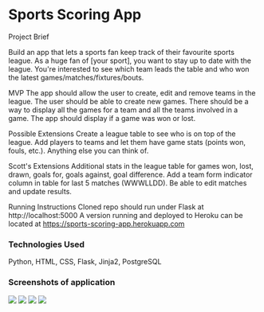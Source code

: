# Sports Scoring App

Project Brief

Build an app that lets a sports fan keep track of their favourite sports league.
As a huge fan of [your sport], you want to stay up to date with the league.
You're interested to see which team leads the table and who won the latest games/matches/fixtures/bouts.

MVP
The app should allow the user to create, edit and remove teams in the league.
The user should be able to create new games.
There should be a way to display all the games for a team and all the teams involved in a game.
The app should display if a game was won or lost.

Possible Extensions
Create a league table to see who is on top of the league.
Add players to teams and let them have game stats (points won, fouls, etc.).
Anything else you can think of.

Scott's Extensions
Additional stats in the league table for games won, lost, drawn, goals for, goals against, goal difference.
Add a team form indicator column in table for last 5 matches (WWWLLDD).
Be able to edit matches and update results.

Running Instructions
Cloned repo should run under Flask at http://localhost:5000
A version running and deployed to Heroku can be located at https://sports-scoring-app.herokuapp.com

<h3>Technologies Used</h3>
Python, HTML, CSS, Flask, Jinja2, PostgreSQL

<h3>Screenshots of application</h3>

<img src="https://github.com/SJ47/codeclan_week5_project_sports_scoring_app/blob/main/static/images/screenshot-start-page.png">
<img src="https://github.com/SJ47/codeclan_week5_project_sports_scoring_app/blob/main/static/images/screenshot-league-page.png">
<img src="https://github.com/SJ47/codeclan_week5_project_sports_scoring_app/blob/main/static/images/screenshot-fixtures-page.png">
<img src="https://github.com/SJ47/codeclan_week5_project_sports_scoring_app/blob/main/static/images/screenshot-maintenance-page.png">
